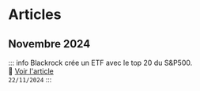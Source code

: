 # Articles

## Novembre 2024
::: info Blackrock crée un ETF avec le top 20 du S&P500.
<br>
📰 [Voir l'article](2024/nov/ishares-sp20)
<br>
`22/11/2024`
:::
